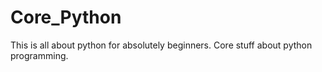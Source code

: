 # Core_Python
This is all about python for absolutely beginners. Core stuff about python programming. 
